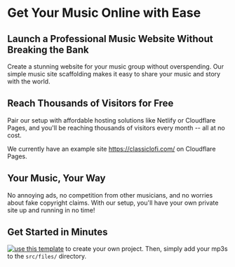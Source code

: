 Get Your Music Online with Ease
===============================

Launch a Professional Music Website Without Breaking the Bank
-------------------------------------------------------------

Create a stunning website for your music group without overspending. Our simple music site scaffolding makes it easy to share your music and story with the world.

Reach Thousands of Visitors for Free
------------------------------------

Pair our setup with affordable hosting solutions like Netlify or Cloudflare Pages, and you'll be reaching thousands of visitors every month -- all at no cost.

We currently have an example site https://classiclofi.com/ on Cloudflare Pages.

Your Music, Your Way
--------------------

No annoying ads, no competition from other musicians, and no worries about fake copyright claims. With our setup, you'll have your own private site up and running in no time!

Get Started in Minutes
----------------------

[![use this template](https://img.shields.io/badge/use_this_template-2ea44f?style=for-the-badge)](https://github.com/new?template_name=WEB-simple-music-site&template_owner=PlanteSomma) to create your own project. Then, simply add your mp3s to the `src/files/` directory.

